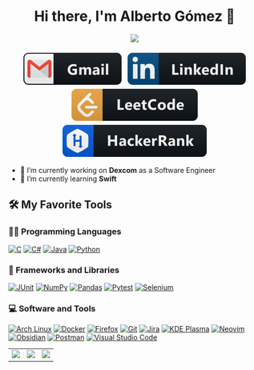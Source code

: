      

<h1 align="center"> Hi there, I'm Alberto Gómez 👋</h1>
<p align="center">
  <a href="https://github.com/DenverCoder1/readme-typing-svg">
    <img src="https://readme-typing-svg.demolab.com/?lines=Software+Engineer;Always%20learning%20new%20things&font=Fira%20Code&center=true&width=440&height=45&color=5CCCCC&vCenter=true&pause=1000&size=22" /></a>
</p>
<!-- Social icons section -->
<p align="center">  
  <a href="mailto:emmanuel.alberto.gc@gmail.com" target="_blank" rel="noopener noreferrer"><img align="center" src="https://raw.githubusercontent.com/MikeCodesDotNET/ColoredBadges/4a38660afb7be89a6032218589b4454a1285c7f8/svg/social/gmail.svg" alt="gmail" style="vertical-align:top; margin:4px"/></a>
<a href="https://linkedin.com/in/albgmx" target="blank"><img align="center" src="https://raw.githubusercontent.com/MikeCodesDotNET/ColoredBadges/master/svg/social/linkedin.svg" alt="linkedin" style="vertical-align:top; margin:4px"/></a>
<a href="https://www.leetcode.com/albgmx" target="blank"><img align="center" src="https://raw.githubusercontent.com/MikeCodesDotNET/ColoredBadges/master/svg/dev/services/leetcode.svg" alt="leetcode" style="vertical-align:top; margin:4px"/></a>
<a href="https://www.hackerrank.com/albgmx" target="blank"><img align="center" src="https://raw.githubusercontent.com/MikeCodesDotNET/ColoredBadges/master/svg/dev/services/hackerrank.svg" alt="hackerrank" style="vertical-align:top; margin:4px"/></a>
  
- 🔭 I’m currently working on **Dexcom** as a Software Engineer 
- 🌱 I’m currently learning **Swift**

</p>
  <h2>🛠️ My Favorite Tools</h2>
  <!-- Some badges are from https://github.com/Ileriayo/markdown-badges -->

  <h3>👨‍💻 Programming Languages</h3>

  <p>
      <a href="https://github.com/search?q=user%3AAlbGmx+language%3Ac"><img alt="C" src="https://custom-icon-badges.demolab.com/badge/C-03599C.svg?logo=c-in-hexagon&logoColor=white"></a>
     <a href="https://github.com/search?q=user%3AAlbGmx+language%3Acsharp"><img alt="C#" src="https://custom-icon-badges.demolab.com/badge/C%23-68217A.svg?logo=cs2&logoColor=white"></a>
      <a href="https://github.com/search?q=user%3AAlbGmx+language%3Ajava"><img alt="Java" src="https://custom-icon-badges.demolab.com/badge/Java-007396.svg?logo=java&logoColor=white"></a>
     <a href="https://github.com/search?q=user%3AAlbGmx+language%3Apython"><img alt="Python" src="https://img.shields.io/badge/Python-14354C.svg?logo=python&logoColor=white"></a>
  </p>



  <h3>🧰 Frameworks and Libraries</h3>

  <p>
      <a href="#"><img alt="JUnit" src="https://custom-icon-badges.demolab.com/badge/JUnit-25A162.svg?logo=check-circle&logoColor=white"></a>
      <a href="#"><img alt="NumPy" src="https://img.shields.io/badge/Numpy-013243.svg?logo=numpy&logoColor=white"></a>
      <a href="#"><img alt="Pandas" src="https://img.shields.io/badge/Pandas-150458.svg?logo=pandas&logoColor=white"></a>
      <a href="#"><img alt="Pytest" src="https://img.shields.io/badge/Pytest-0A9EDC.svg?logo=pytest&logoColor=white"></a>
      <a href="#"><img alt="Selenium" src="https://img.shields.io/badge/Selenium-43B02A?logo=selenium&logoColor=fff"></a>
  </p>

  <h3>💻 Software and Tools</h3>

  <p>
      <a href="#"><img alt="Arch Linux" src="https://img.shields.io/badge/Arch%20Linux-1793D1.svg?logo=arch-linux&logoColor=white"></a>
      <a href="#"><img alt="Docker" src="https://img.shields.io/badge/Docker-2496ED?logo=docker&logoColor=fff"></a>
      <a href="#"><img alt="Firefox" src="https://img.shields.io/badge/Firefox-FF7139?logo=Firefox&logoColor=white"></a>
      <a href="#"><img alt="Git" src="https://img.shields.io/badge/Git-F05033.svg?logo=git&logoColor=white"></a>
      <a href="#"><img alt="Jira" src="https://img.shields.io/badge/Jira-0052CC?logo=jira&logoColor=fff"></a>
      <a href="#"><img alt="KDE Plasma" src="https://img.shields.io/badge/KDE%20Plasma-1D99F3?logo=kdeplasma&logoColor=fff"></a>
      <a href="#"><img alt="Neovim" src="https://img.shields.io/badge/Neovim-57A143?logo=neovim&logoColor=fff"></a>
      <a href="#"><img alt="Obsidian" src="https://img.shields.io/badge/Obsidian-%23483699.svg?&logo=obsidian&logoColor=white"></a>
      <a href="#"><img alt="Postman" src="https://img.shields.io/badge/Postman-FF6C37?logo=postman&logoColor=white"></a>
      <a href="#"><img alt="Visual Studio Code" src="https://img.shields.io/badge/Visual%20Studio%20Code-0078d7.svg?logo=visual-studio-code&logoColor=white"></a>
   </p>

<table>
  <tr>
    <td>
      <img src="https://github-readme-stats.vercel.app/api?username=AlbGmx&show_icons=true&theme=radical&title_color=5CCCCC"/>
    </td>
    <td>
      <img src="https://github-readme-streak-stats.herokuapp.com/?user=AlbGmx&theme=radical"/>
    </td>  
    <td>
      <img src="https://github-readme-stats.vercel.app/api/top-langs/?username=AlbGmx&layout=compact&theme=radical&title_color=5CCCCC" />
    </td>
  </tr>
</table>
